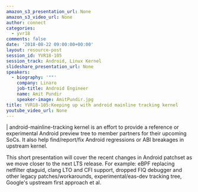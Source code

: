 ```yaml
---
amazon_s3_presentation_url: None
amazon_s3_video_url: None
author: connect
categories:
  - yvr18
comments: false
date: '2018-08-22 09:00:00+00:00'
layout: resource-post
session_id: YVR18-105
session_track: Android, Linux Kernel
slideshare_presentation_url: None
speakers:
  - biography: '""'
    company: Linaro
    job-title: Android Engineer
    name: Amit Pundir
    speaker-image: AmitPundir.jpg
title: YVR18-105:Keeping up with android mainline tracking kernel
youtube_video_url: None
---
```

|
  android-mainline-tracking kernel is an effort to provide a reference or experimental Android preview tree to member partners for their upcoming SoCs. It also help find/report/fix Android regressions or ABI breakages in upstream kernel.

  This short presentation will cover the recent changes in Android patchset as we move closer to the next LTS release. For example: eBPF replacing netfilter qtaguid, clang LTO and CFI support, dropped FIQ debugger and other legacy patches/workarounds, experimental/eas-dev tracking tree, Google's upstream first approach et al.